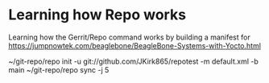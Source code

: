 # Learning how Repo works
Learning how the Gerrit/Repo command works by building a manifest for https://jumpnowtek.com/beaglebone/BeagleBone-Systems-with-Yocto.html

  ~/git-repo/repo init -u git://github.com/JKirk865/repotest -m default.xml -b main
  ~/git-repo/repo sync -j 5
